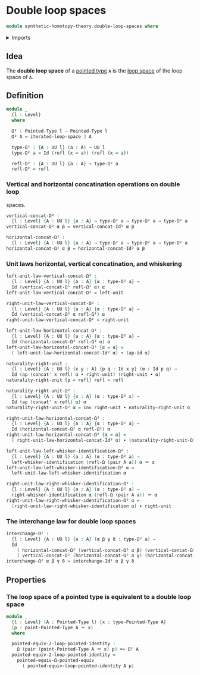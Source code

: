 # Double loop spaces

```agda
module synthetic-homotopy-theory.double-loop-spaces where
```

<details><summary>Imports</summary>

```agda
open import foundation.action-on-identifications-functions
open import foundation.dependent-pair-types
open import foundation.identity-types
open import foundation.path-algebra
open import foundation.universe-levels

open import structured-types.pointed-equivalences
open import structured-types.pointed-types

open import synthetic-homotopy-theory.functoriality-loop-spaces
open import synthetic-homotopy-theory.iterated-loop-spaces
open import synthetic-homotopy-theory.loop-spaces
```

</details>

## Idea

The **double loop space** of a [pointed type](structured-types.pointed-types.md)
`A` is the [loop space](synthetic-homotopy-theory.loop-spaces.md) of the loop
space of `A`.

## Definition

```agda
module _
  {l : Level}
  where

  Ω² : Pointed-Type l → Pointed-Type l
  Ω² A = iterated-loop-space 2 A

  type-Ω² : {A : UU l} (a : A) → UU l
  type-Ω² a = Id (refl {x = a}) (refl {x = a})

  refl-Ω² : {A : UU l} {a : A} → type-Ω² a
  refl-Ω² = refl
```

### Vertical and horizontal concatination operations on double loop

spaces.

```agda
vertical-concat-Ω² :
  {l : Level} {A : UU l} {a : A} → type-Ω² a → type-Ω² a → type-Ω² a
vertical-concat-Ω² α β = vertical-concat-Id² α β

horizontal-concat-Ω² :
  {l : Level} {A : UU l} {a : A} → type-Ω² a → type-Ω² a → type-Ω² a
horizontal-concat-Ω² α β = horizontal-concat-Id² α β
```

### Unit laws horizontal, vertical concatination, and whiskering

```agda
left-unit-law-vertical-concat-Ω² :
  {l : Level} {A : UU l} {a : A} {α : type-Ω² a} →
  Id (vertical-concat-Ω² refl-Ω² α) α
left-unit-law-vertical-concat-Ω² = left-unit

right-unit-law-vertical-concat-Ω² :
  {l : Level} {A : UU l} {a : A} {α : type-Ω² a} →
  Id (vertical-concat-Ω² α refl-Ω²) α
right-unit-law-vertical-concat-Ω² = right-unit

left-unit-law-horizontal-concat-Ω² :
  {l : Level} {A : UU l} {a : A} {α : type-Ω² a} →
  Id (horizontal-concat-Ω² refl-Ω² α) α
left-unit-law-horizontal-concat-Ω² {α = α} =
  ( left-unit-law-horizontal-concat-Id² α) ∙ (ap-id α)

naturality-right-unit :
  {l : Level} {A : UU l} {x y : A} {p q : Id x y} (α : Id p q) →
  Id (ap (concat' x refl) α ∙ right-unit) (right-unit ∙ α)
naturality-right-unit {p = refl} refl = refl

naturality-right-unit-Ω² :
  {l : Level} {A : UU l} {x : A} (α : type-Ω² x) →
  Id (ap (concat' x refl) α) α
naturality-right-unit-Ω² α = inv right-unit ∙ naturality-right-unit α

right-unit-law-horizontal-concat-Ω² :
  {l : Level} {A : UU l} {a : A} {α : type-Ω² a} →
  Id (horizontal-concat-Ω² α refl-Ω²) α
right-unit-law-horizontal-concat-Ω² {α = α} =
  ( right-unit-law-horizontal-concat-Id² α) ∙ (naturality-right-unit-Ω² α)

left-unit-law-left-whisker-identification-Ω² :
  {l : Level} {A : UU l} {a : A} (α : type-Ω² a) →
  left-whisker-identification (refl-Ω (pair A a)) α ＝ α
left-unit-law-left-whisker-identification-Ω² α =
  left-unit-law-left-whisker-identification α

right-unit-law-right-whisker-identification-Ω² :
  {l : Level} {A : UU l} {a : A} (α : type-Ω² a) →
  right-whisker-identification α (refl-Ω (pair A a)) ＝ α
right-unit-law-right-whisker-identification-Ω² α =
  (right-unit-law-right-whisker-identification α) ∙ right-unit
```

### The interchange law for double loop spaces

```agda
interchange-Ω² :
  {l : Level} {A : UU l} {a : A} (α β γ δ : type-Ω² a) →
  Id
    ( horizontal-concat-Ω² (vertical-concat-Ω² α β) (vertical-concat-Ω² γ δ))
    ( vertical-concat-Ω² (horizontal-concat-Ω² α γ) (horizontal-concat-Ω² β δ))
interchange-Ω² α β γ δ = interchange-Id² α β γ δ
```

## Properties

### The loop space of a pointed type is equivalent to a double loop space

```agda
module _
  {l : Level} (A : Pointed-Type l) {x : type-Pointed-Type A}
  (p : point-Pointed-Type A ＝ x)
  where

  pointed-equiv-2-loop-pointed-identity :
    Ω (pair (point-Pointed-Type A ＝ x) p) ≃∗ Ω² A
  pointed-equiv-2-loop-pointed-identity =
    pointed-equiv-Ω-pointed-equiv
      ( pointed-equiv-loop-pointed-identity A p)
```
